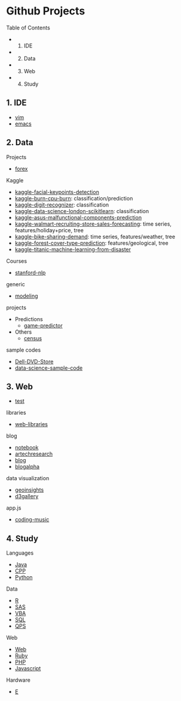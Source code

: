 Github Projects
======

Table of Contents
- 1. IDE
- 2. Data
- 3. Web
- 4. Study

## 1. IDE
- [vim](https://github.com/KellyChan/vim)
- [emacs](https://github.com/KellyChan/emacs)

## 2. Data

Projects
- [forex](https://github.com/KellyChan/forex)

Kaggle
- [kaggle-facial-keypoints-detection](https://github.com/KellyChan/kaggle-facial-keypoints-detection)
- [kaggle-burn-cpu-burn](https://github.com/KellyChan/kaggle-burn-cpu-burn): classification/prediction
- [kaggle-digit-recognizer](https://github.com/KellyChan/kaggle-digit-recognizer): classification
- [kaggle-data-science-london-scikitlearn](https://github.com/KellyChan/kaggle-data-science-london-scikitlearn): classification
- [kaggle-asus-malfunctional-components-prediction](https://github.com/KellyChan/kaggle-asus-malfunctional-components-prediction)
- [kaggle-walmart-recruiting-store-sales-forecasting](https://github.com/KellyChan/kaggle-walmart-recruiting-store-sales-forecasting): time series, features/holiday+price, tree
- [kaggle-bike-sharing-demand](https://github.com/KellyChan/kaggle-bike-sharing-demand): time series, features/weather, tree
- [kaggle-forest-cover-type-prediction](https://github.com/KellyChan/kaggle-forest-cover-type-prediction): features/geological, tree
- [kaggle-titanic-machine-learning-from-disaster](https://github.com/KellyChan/kaggle-titanic-machine-learning-from-disaster)


Courses
- [stanford-nlp](https://github.com/KellyChan/stanford-nlp)

generic  
- [modeling](https://github.com/KellyChan/modeling)


projects  

- Predictions
    - [game-predictor](https://github.com/KellyChan/game-predictor)
- Others
    - [census](https://github.com/KellyChan/census)

sample codes
- [Dell-DVD-Store](https://github.com/KellyChan/Dell-DVD-Store)
- [data-science-sample-code](https://github.com/KellyChan/data-science-sample-code)

## 3. Web

- [test](https://github.com/KellyChan/test)

libraries
- [web-libraries](https://github.com/KellyChan/web-libraries)

blog
- [notebook](https://github.com/KellyChan/notebook)
- [artechresearch](https://github.com/KellyChan/artechresearch)
- [blog](https://github.com/KellyChan/blog)
- [blogalpha](https://github.com/KellyChan/blogalpha)

data visualization
- [geoinsights](https://github.com/KellyChan/geoinsights)
- [d3gallery](https://github.com/KellyChan/d3gallery)


app.js
- [coding-music](https://github.com/KellyChan/coding-music)

## 4. Study

Languages
-  [Java](https://github.com/KellyChan/Java)
-  [CPP](https://github.com/KellyChan/CPP)
-  [Python](https://github.com/KellyChan/Python)

Data
-  [R](https://github.com/KellyChan/R)
-  [SAS](https://github.com/KellyChan/SAS)
-  [VBA](https://github.com/KellyChan/VBA)
-  [SQL](https://github.com/KellyChan/SQL)
-  [QPS](https://github.com/KellyChan/QPS)

Web
-  [Web](https://github.com/KellyChan/Web)
-  [Ruby](https://github.com/KellyChan/Ruby)
-  [PHP](https://github.com/KellyChan/PHP)
-  [Javascript](https://github.com/KellyChan/Javascript)

Hardware
-  [E](https://github.com/KellyChan/E)
